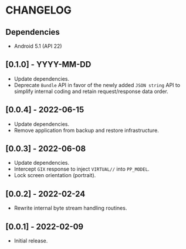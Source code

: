 # CHANGELOG

## Dependencies
- Android 5.1 (API 22)

## [0.1.0] - YYYY-MM-DD
- Update dependencies.
- Deprecate `Bundle` API in favor of the newly added `JSON string` API to
  simplify internal coding and retain request/response data order.

## [0.0.4] - 2022-06-15
- Update dependencies.
- Remove application from backup and restore infrastructure.

## [0.0.3] - 2022-06-08
- Update dependencies.
- Intercept `GIX` response to inject `VIRTUAL//` into `PP_MODEL`.
- Lock screen orientation (portrait).

## [0.0.2] - 2022-02-24
- Rewrite internal byte stream handling routines.

## [0.0.1] - 2022-02-09
- Initial release.
